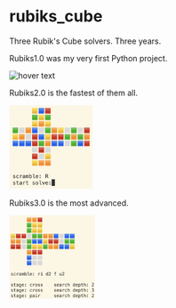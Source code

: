 # rubiks_cube
Three Rubik's Cube solvers. Three years.

Rubiks1.0 was my very first Python project.

<p align="left">
  <img src="https://imgflip.com/gif/7sr1h3" height="150" title="hover text">
</p>

Rubiks2.0 is the fastest of them all.

<p align="left">
  <img src="rubiks2.0_demo.png" height="150" title="hover text">
</p>

Rubiks3.0 is the most advanced.

<p align="left">
  <img src="rubiks3.0_demo.png" height="150" title="hover text">
</p>
